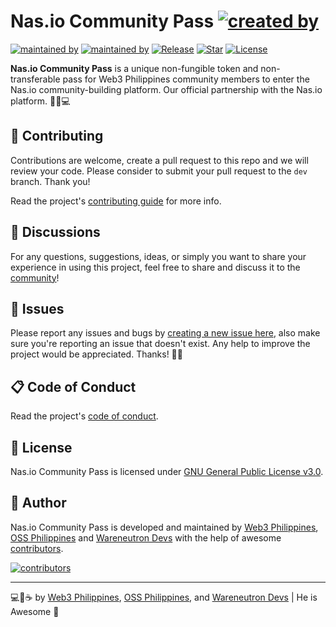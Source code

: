 # Nas.io Community Pass [![created by](https://img.shields.io/badge/created%20by-Web3%20Philippines%20Community-7b3fe4.svg?longCache=true&style=flat-square)](https://web3philippines.org)

[![maintained by](https://img.shields.io/badge/maintained%20by-OSS%20Philippines-blue.svg?longCache=true&style=flat-square)](https://ossph.org) [![maintained by](https://img.shields.io/badge/maintained%20by-Wareneutron%20Devs-blue.svg?longCache=true&style=flat-square)](https://wareneutron.com) [![Release](https://img.shields.io/github/release/web3phl/nas-community-pass.svg?style=flat-square)](https://github.com/web3phl/nas-community-pass/releases) [![Star](https://img.shields.io/github/stars/web3phl/nas-community-pass.svg?style=flat-square)](https://github.com/web3phl/nas-community-pass/stargazers) [![License](https://img.shields.io/github/license/web3phl/nas-community-pass.svg?style=flat-square)](https://github.com/web3phl/nas-community-pass/blob/main/LICENSE)

**Nas.io Community Pass** is a unique non-fungible token and non-transferable pass for Web3 Philippines community members to enter the Nas.io community-building platform. Our official partnership with the Nas.io platform. 🤝💜💻

## 🎯 Contributing

Contributions are welcome, create a pull request to this repo and we will review your code. Please consider to submit your pull request to the `dev` branch. Thank you!

Read the project's [contributing guide](./CONTRIBUTING.md) for more info.

## 💬 Discussions

For any questions, suggestions, ideas, or simply you want to share your experience in using this project, feel free to share and discuss it to the [community](https://github.com/web3phl/nas-community-pass/discussions)!

## 🐛 Issues

Please report any issues and bugs by [creating a new issue here](https://github.com/web3phl/nas-community-pass/issues/new/choose), also make sure you're reporting an issue that doesn't exist. Any help to improve the project would be appreciated. Thanks! 🙏✨

## 📋 Code of Conduct

Read the project's [code of conduct](./CODE_OF_CONDUCT.md).

## 📃 License

Nas.io Community Pass is licensed under [GNU General Public License v3.0](https://opensource.org/licenses/GPL-3.0).

## 📝 Author

Nas.io Community Pass is developed and maintained by [Web3 Philippines](https://web3philippines.org), [OSS Philippines](https://ossph.org) and [Wareneutron Devs](https://wareneutron.com) with the help of awesome [contributors](https://github.com/web3phl/nas-community-pass/graphs/contributors).

[![contributors](https://contrib.rocks/image?repo=web3phl/nas-community-pass)](https://github.com/web3phl/nas-community-pass/graphs/contributors)

---

💻💖☕ by [Web3 Philippines](https://web3philippines.org), [OSS Philippines](https://ossph.org), and [Wareneutron Devs](https://wareneutron.com) | He is Awesome 🙏